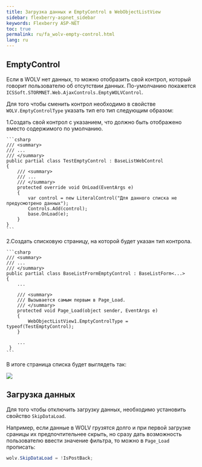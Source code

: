 ```yaml
---
title: Загрузка данных и EmptyControl в WebObjectListView
sidebar: flexberry-aspnet_sidebar
keywords: Flexberry ASP-NET
toc: true
permalink: ru/fa_wolv-empty-control.html
lang: ru
---
```


## EmptyControl

Если в WOLV нет данных, то можно отобразить свой контрол, который говорит пользователю об отсутствии данных. По-умолчанию покажется `ICSSoft.STORMNET.Web.AjaxControls.EmptyWOLVControl`.

Для того чтобы сменить контрол необходимо в свойстве `WOLV.EmptyControlType` указать тип его тип следующим образом:

1.Создать свой контрол с указанием, что должно быть отображено вместо содержимого по умолчанию.

    ```csharp
    /// <summary>
    /// ...
    /// </summary>
    public partial class TestEmptyControl : BaseListWebControl
    {
        /// <summary>
        /// ...
        /// </summary>
        protected override void OnLoad(EventArgs e)
        {
            var control = new LiteralControl("Для данного списка не предусмотрено данных");
            Controls.Add(control);
            base.OnLoad(e);
        }
    }
    ```

2.Создать списковую страницу, на которой будет указан тип контрола.

    ```csharp
    /// <summary>
    /// ...
    /// </summary>
    public partial class BaseListFrormEmptyControl : BaseListForm<...>
    {
        ...

        /// <summary>
        /// Вызывается самым первым в Page_Load.
        /// </summary>
        protected void Page_Load(object sender, EventArgs e)
        {
            WebObjectListView1.EmptyControlType = typeof(TestEmptyControl);
        }

        ...
     }
    ```

В итоге страница списка будет выглядеть так:

![](/images/pages/products/flexberry-aspnet/controls/wolv/empty-wolv-control.png)

## Загрузка данных

Для того чтобы отключить загрузку данных, необходимо установить свойство `SkipDataLoad`.

Например, если данные в WOLV грузятся долго и при первой загрузке сраницы их предпочтительнее скрыть, но сразу дать возможность пользователю ввести значение фильтра, то можно в `Page_Load` прописать:

```csharp
wolv.SkipDataLoad = !IsPostBack;
```
